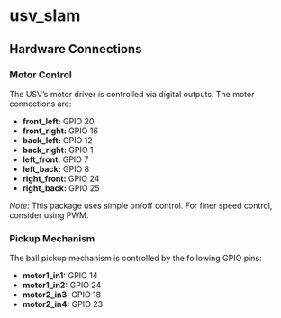 # usv_slam



## Hardware Connections

<!-- ### Ultrasonic Sensors
Each ultrasonic sensor uses two GPIO pins (Trigger and Echo). The sensors are connected as follows (using BCM numbering):

- **front_left:** Trigger = GPIO 21, Echo = GPIO 23  
- **front_right:** Trigger = GPIO 26, Echo = GPIO 19  
- **back_left:** Trigger = GPIO 5, Echo = GPIO 0  
- **back_right:** Trigger = GPIO 11, Echo = GPIO 9  
- **left_front:** Trigger = GPIO 27, Echo = GPIO 17  
- **left_back:** Trigger = GPIO 10, Echo = GPIO 22  
- **right_front:** Trigger = GPIO 13, Echo = GPIO 6  
- **right_back:** Trigger = GPIO 3, Echo = GPIO 4   -->

### Motor Control
The USV’s motor driver is controlled via digital outputs. The motor connections are:

- **front_left:** GPIO 20  
- **front_right:** GPIO 16  
- **back_left:** GPIO 12  
- **back_right:** GPIO 1  
- **left_front:** GPIO 7  
- **left_back:** GPIO 8  
- **right_front:** GPIO 24  
- **right_back:** GPIO 25  

*Note:* This package uses simple on/off control. For finer speed control, consider using PWM.

### Pickup Mechanism
The ball pickup mechanism is controlled by the following GPIO pins:

- **motor1_in1:** GPIO 14  
- **motor1_in2:** GPIO 24  
- **motor2_in3:** GPIO 18  
- **motor2_in4:** GPIO 23  
